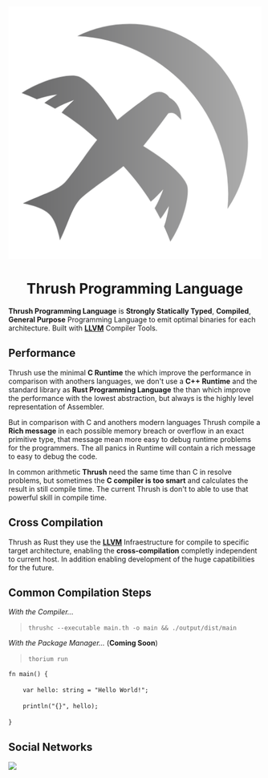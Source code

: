 <p align="center">
  <img src= "https://github.com/thrushlang/.github/blob/main/assets/Thrush.png" alt= "logo" style= "width: 2hv; height: 2hv;"> </img>
</p>

<h1 align="center">Thrush Programming Language</h1>

**Thrush Programming Language** is **Strongly Statically Typed**, **Compiled**, **General Purpose** Programming Language to emit optimal binaries for each architecture. Built with **[LLVM](https://llvm.org/)** Compiler Tools.

## Performance 

Thrush use the minimal **C Runtime** the which improve the performance in comparison with anothers languages, we don't use a **C++ Runtime** and the standard library as **Rust Programming Language** the than which improve the performance with the lowest abstraction, but always is the highly level representation of Assembler.

But in comparison with C and anothers modern languages Thrush compile a **Rich message** in each possible memory breach or overflow in an exact primitive type, that message mean more easy to debug runtime problems for the programmers. The all panics in Runtime will contain a rich message to easy to debug the code.

In common arithmetic **Thrush** need the same time than C in resolve problems, but sometimes the **C compiler is too smart** and calculates the result in still compile time. The current Thrush is don't to able to use that powerful skill in compile time.

## Cross Compilation

Thrush as Rust they use the **[LLVM](https://llvm.org/)** Infraestructure for compile to specific target architecture, enabling the **cross-compilation** completly independent to current host. In addition enabling development of the huge capatibilities for the future.

## Common Compilation Steps

*With the Compiler...*

> `thrushc --executable main.th -o main && ./output/dist/main`

*With the Package Manager...* (**Coming Soon**)

> `thorium run`

```
fn main() {

    var hello: string = "Hello World!";

    println("{}", hello);

}
```

## Social Networks

[![](https://dcbadge.limes.pink/api/server/https://discord.gg/DJaVs4kM9U)](https://discord.gg/DJaVs4kM9U)
